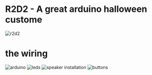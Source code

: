 R2D2 - A great arduino halloween custome
========================================
![r2d2](https://farm6.staticflickr.com/5602/15486311338_0a32776ddd.jpg)

# the wiring
![arduino](https://farm4.staticflickr.com/3943/15647976636_4c66fc4449.jpg)
![leds](https://farm6.staticflickr.com/5598/15052336143_66b7956249.jpg)
![speaker installation](https://farm8.staticflickr.com/7483/15486312398_683240b776.jpg)
![buttons](https://farm4.staticflickr.com/3950/15485813429_99aa73a45e.jpg)


